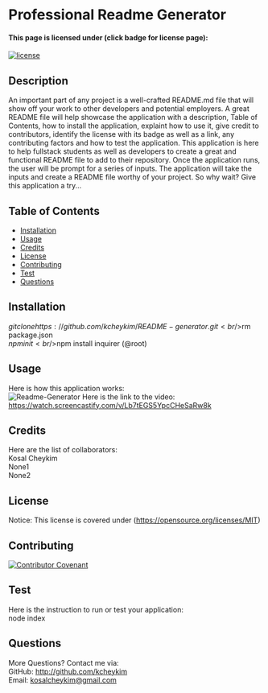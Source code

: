 # Professional Readme Generator

#### This page is licensed under (click badge for license page): 
[![license](https://img.shields.io/badge/License-MIT-yellow.svg)](https://opensource.org/licenses/MIT)

## Description
An important part of any project is a well-crafted README.md file that will show off your work to other developers and potential employers. A great README file will help showcase the application with a description, Table of Contents, how to install the application, explaint how to use it, give credit to contributors, identify the license with its badge as well as a link, any contributing factors and how to test the application. This application is here to help fullstack students as well as developers to create a great and functional README file to add to their repository. Once the application runs, the user will be prompt for a series of inputs. The application will take the inputs and create a README file worthy of your project. So why wait? Give this application a try...

## Table of Contents
* [Installation](#installation)
* [Usage](#usage)
* [Credits](#credits)
* [License](#license) 
* [Contributing](#contributing)
* [Test](#test)  
* [Questions](#questions)

## Installation
$git clone https://github.com/kcheykim/README-generator.git<br />$rm package.json<br />$npm init<br />$npm install inquirer (@root)<br />

## Usage
Here is how this application works:  
![Readme-Generator](./assets/images/Readme-Generator.gif?raw=true)
Here is the link to the video: https://watch.screencastify.com/v/Lb7tEGS5YpcCHeSaRw8k

## Credits
Here are the list of collaborators:  
Kosal Cheykim<br />None1<br />None2<br />

## License
Notice: This license is covered under (https://opensource.org/licenses/MIT)

## Contributing
[![Contributor Covenant](https://img.shields.io/badge/Contributor%20Covenant-2.1-4baaaa.svg)](code_of_conduct.md)

## Test
Here is the instruction to run or test your application:  
node index

## Questions
More Questions? Contact me via:  
GitHub: http://github.com/kcheykim  
Email: kosalcheykim@gmail.com